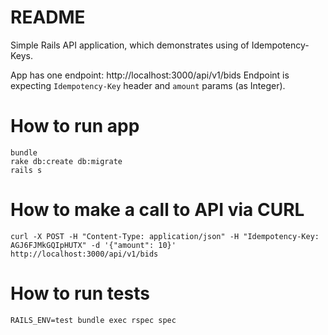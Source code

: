 # README

Simple Rails API application, which demonstrates using of Idempotency-Keys.

App has one endpoint: http://localhost:3000/api/v1/bids
Endpoint is expecting `Idempotency-Key` header and `amount` params (as Integer).

# How to run app

```
bundle
rake db:create db:migrate
rails s

```

# How to make a call to API via CURL

```
curl -X POST -H "Content-Type: application/json" -H "Idempotency-Key: AGJ6FJMkGQIpHUTX" -d '{"amount": 10}' http://localhost:3000/api/v1/bids

```

# How to run tests


```
RAILS_ENV=test bundle exec rspec spec
```
